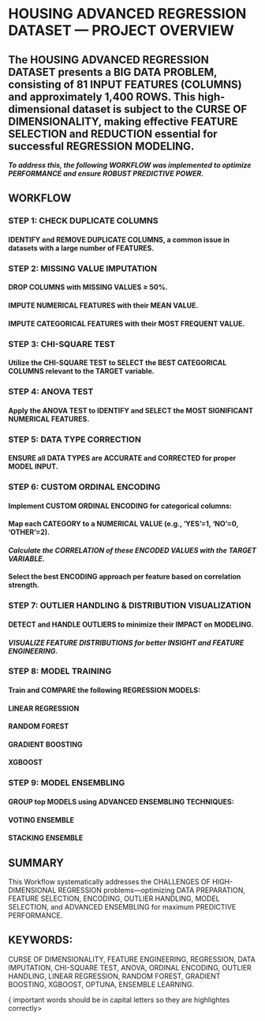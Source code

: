 # HOUSING ADVANCED REGRESSION DATASET — PROJECT OVERVIEW

## **The HOUSING ADVANCED REGRESSION DATASET presents a BIG DATA PROBLEM, consisting of 81 INPUT FEATURES (COLUMNS) and approximately 1,400 ROWS. This high-dimensional dataset is subject to the CURSE OF DIMENSIONALITY, making effective FEATURE SELECTION and REDUCTION essential for successful REGRESSION MODELING.**

***To address this, the following WORKFLOW was implemented to optimize PERFORMANCE and ensure ROBUST PREDICTIVE POWER.***

## WORKFLOW
### STEP 1: CHECK DUPLICATE COLUMNS
#### IDENTIFY and REMOVE DUPLICATE COLUMNS, a common issue in datasets with a large number of FEATURES.

### STEP 2: MISSING VALUE IMPUTATION
#### DROP COLUMNS with MISSING VALUES ≥ 50%.

#### IMPUTE NUMERICAL FEATURES with their MEAN VALUE.

#### IMPUTE CATEGORICAL FEATURES with their MOST FREQUENT VALUE.

### STEP 3: CHI-SQUARE TEST
#### Utilize the CHI-SQUARE TEST to SELECT the BEST CATEGORICAL COLUMNS relevant to the TARGET variable.

### STEP 4: ANOVA TEST
#### Apply the ANOVA TEST to IDENTIFY and SELECT the MOST SIGNIFICANT NUMERICAL FEATURES.

### STEP 5: DATA TYPE CORRECTION
#### ENSURE all DATA TYPES are ACCURATE and CORRECTED for proper MODEL INPUT.

### STEP 6: CUSTOM ORDINAL ENCODING
#### Implement CUSTOM ORDINAL ENCODING for categorical columns:

#### Map each CATEGORY to a NUMERICAL VALUE (e.g., ‘YES’=1, ‘NO’=0, ‘OTHER’=2).

#### *Calculate the CORRELATION of these ENCODED VALUES with the TARGET VARIABLE.*

#### Select the best ENCODING approach per feature based on correlation strength.

### STEP 7: OUTLIER HANDLING & DISTRIBUTION VISUALIZATION
#### DETECT and HANDLE OUTLIERS to minimize their IMPACT on MODELING.

#### *VISUALIZE FEATURE DISTRIBUTIONS for better INSIGHT and FEATURE ENGINEERING.*

### STEP 8: MODEL TRAINING
#### Train and COMPARE the following REGRESSION MODELS:

#### **LINEAR REGRESSION**

#### **RANDOM FOREST**

#### **GRADIENT BOOSTING**

#### **XGBOOST**

### STEP 9: MODEL ENSEMBLING
#### GROUP top MODELS using ADVANCED ENSEMBLING TECHNIQUES:

#### **VOTING ENSEMBLE**

#### **STACKING ENSEMBLE**

## SUMMARY
This Workflow systematically addresses the CHALLENGES OF HIGH-DIMENSIONAL REGRESSION problems—optimizing DATA PREPARATION, FEATURE SELECTION, ENCODING, OUTLIER HANDLING, MODEL SELECTION, and ADVANCED ENSEMBLING for maximum PREDICTIVE PERFORMANCE.

## KEYWORDS:
CURSE OF DIMENSIONALITY, FEATURE ENGINEERING, REGRESSION, DATA IMPUTATION, CHI-SQUARE TEST, ANOVA, ORDINAL ENCODING, OUTLIER HANDLING, LINEAR REGRESSION, RANDOM FOREST, GRADIENT BOOSTING, XGBOOST, OPTUNA, ENSEMBLE LEARNING.

<This is readme.md file of my project can you enhance this > { important words should be in capital letters so they are highlightes correctly>
